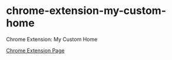 # chrome-extension-my-custom-home
Chrome Extension: My Custom Home


[Chrome Extension Page](https://chrome.google.com/webstore/detail/my-custom-home/dhohnkakdppobgbfkdpegniekdghdhhm)
